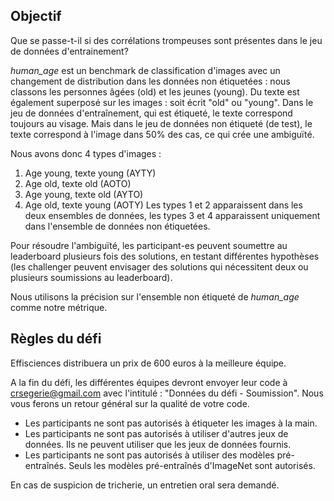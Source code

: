## Objectif

Que se passe-t-il si des corrélations trompeuses sont présentes dans le jeu de données d'entrainement?

*human_age* est un benchmark de classification d'images avec un changement de distribution dans les données non étiquetées : nous classons les personnes âgées (old) et les jeunes (young). Du texte est également superposé sur les images : soit écrit "old" ou "young".
Dans le jeu de données d'entraînement, qui est étiqueté, le texte correspond toujours au visage.
Mais dans le jeu de données non étiqueté (de test), le texte correspond à l'image dans 50% des cas, ce qui crée une ambiguïté.

Nous avons donc 4 types d'images :
1. Age young, texte young (AYTY)
2. Age old, texte old (AOTO)
3. Age young, texte old (AYTO)
4. Age old, texte young (AOTY)
Les types 1 et 2 apparaissent dans les deux ensembles de données, les types 3 et 4 apparaissent uniquement dans l'ensemble de données non étiquetées.


Pour résoudre l'ambiguïté, les participant-es peuvent soumettre au leaderboard plusieurs fois des solutions, en testant différentes hypothèses (les challenger peuvent envisager des solutions qui nécessitent deux ou plusieurs soumissions au leaderboard).

Nous utilisons la précision sur l'ensemble non étiqueté de *human_age* comme notre métrique.

## Règles du défi

Effisciences distribuera un prix de 600 euros à la meilleure équipe.

A la fin du défi, les différentes équipes devront envoyer leur code à crsegerie@gmail.com avec l'intitulé : "Données du défi - Soumission". Nous vous ferons un retour général sur la qualité de votre code.

- Les participants ne sont pas autorisés à étiqueter les images à la main.
- Les participants ne sont pas autorisés à utiliser d'autres jeux de données. Ils ne peuvent utiliser que les jeux de données fournis.
- Les participants ne sont pas autorisés à utiliser des modèles pré-entraînés. Seuls les modèles pré-entraînés d'ImageNet sont autorisés.

En cas de suspicion de tricherie, un entretien oral sera demandé.
